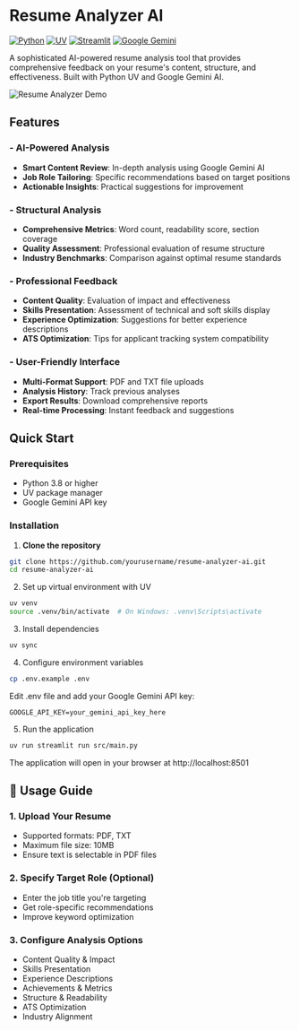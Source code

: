 # Resume Analyzer AI 

[![Python](https://img.shields.io/badge/Python-3.8%2B-blue)](https://python.org)
[![UV](https://img.shields.io/badge/UV-Package%20Manager-orange)](https://github.com/astral-sh/uv)
[![Streamlit](https://img.shields.io/badge/Streamlit-Web%20App-red)](https://streamlit.io)
[![Google Gemini](https://img.shields.io/badge/Google-Gemini%20AI-lightgrey)](https://ai.google.dev/)

A sophisticated AI-powered resume analysis tool that provides comprehensive feedback on your resume's content, structure, and effectiveness. Built with Python UV and Google Gemini AI.

![Resume Analyzer Demo](https://via.placeholder.com/800x400.png?text=Resume+Analyzer+AI+Screenshot) 

## Features

### - AI-Powered Analysis  
- **Smart Content Review**: In-depth analysis using Google Gemini AI
- **Job Role Tailoring**: Specific recommendations based on target positions
- **Actionable Insights**: Practical suggestions for improvement

### - Structural Analysis
- **Comprehensive Metrics**: Word count, readability score, section coverage
- **Quality Assessment**: Professional evaluation of resume structure
- **Industry Benchmarks**: Comparison against optimal resume standards

### - Professional Feedback
- **Content Quality**: Evaluation of impact and effectiveness
- **Skills Presentation**: Assessment of technical and soft skills display
- **Experience Optimization**: Suggestions for better experience descriptions
- **ATS Optimization**: Tips for applicant tracking system compatibility

### - User-Friendly Interface
- **Multi-Format Support**: PDF and TXT file uploads
- **Analysis History**: Track previous analyses
- **Export Results**: Download comprehensive reports
- **Real-time Processing**: Instant feedback and suggestions

## Quick Start

### Prerequisites

- Python 3.8 or higher
- UV package manager
- Google Gemini API key

### Installation

1. **Clone the repository**
```bash
git clone https://github.com/yourusername/resume-analyzer-ai.git
cd resume-analyzer-ai
```
2. Set up virtual environment with UV
```bash
uv venv
source .venv/bin/activate  # On Windows: .venv\Scripts\activate
```
3. Install dependencies
```bash
uv sync
```
4. Configure environment variables
```bash
cp .env.example .env
```
Edit .env file and add your Google Gemini API key:
```env
GOOGLE_API_KEY=your_gemini_api_key_here
```
5. Run the application
```bash
uv run streamlit run src/main.py
```
The application will open in your browser at http://localhost:8501

## 📖 Usage Guide
### 1. Upload Your Resume
- Supported formats: PDF, TXT
- Maximum file size: 10MB
- Ensure text is selectable in PDF files

### 2. Specify Target Role (Optional)
- Enter the job title you're targeting
- Get role-specific recommendations
- Improve keyword optimization

### 3. Configure Analysis Options
- Content Quality & Impact
- Skills Presentation
- Experience Descriptions
- Achievements & Metrics
- Structure & Readability
- ATS Optimization
- Industry Alignment
